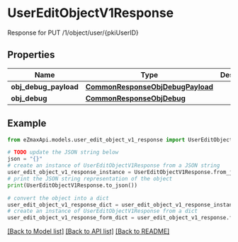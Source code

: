 # UserEditObjectV1Response

Response for PUT /1/object/user/{pkiUserID}

## Properties

Name | Type | Description | Notes
------------ | ------------- | ------------- | -------------
**obj_debug_payload** | [**CommonResponseObjDebugPayload**](CommonResponseObjDebugPayload.md) |  | 
**obj_debug** | [**CommonResponseObjDebug**](CommonResponseObjDebug.md) |  | [optional] 

## Example

```python
from eZmaxApi.models.user_edit_object_v1_response import UserEditObjectV1Response

# TODO update the JSON string below
json = "{}"
# create an instance of UserEditObjectV1Response from a JSON string
user_edit_object_v1_response_instance = UserEditObjectV1Response.from_json(json)
# print the JSON string representation of the object
print(UserEditObjectV1Response.to_json())

# convert the object into a dict
user_edit_object_v1_response_dict = user_edit_object_v1_response_instance.to_dict()
# create an instance of UserEditObjectV1Response from a dict
user_edit_object_v1_response_form_dict = user_edit_object_v1_response.from_dict(user_edit_object_v1_response_dict)
```
[[Back to Model list]](../README.md#documentation-for-models) [[Back to API list]](../README.md#documentation-for-api-endpoints) [[Back to README]](../README.md)


